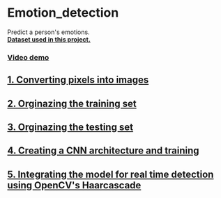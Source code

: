 # Emotion_detection  
  
  
Predict a person's emotions.  
[**Dataset used in this project.**](https://www.kaggle.com/c/challenges-in-representation-learning-facial-expression-recognition-challenge/data?fbclid=IwAR3kIKU9g0paq8AEqmPfJEk-sdAM_KluF2dhl06Clnr7uoUvG9unXo3s05s)  
  
### [**Video demo**](https://www.youtube.com/watch?v=sVH6bd0JImo&feature=youtu.be)  
  
## [1. Converting pixels into images](https://github.com/OussemaHdr/Emotion_detection/blob/master/utils/Converter.py)  
  
## [2. Orginazing the training set](https://github.com/OussemaHdr/Emotion_detection/blob/master/utils/Orginizer(Train).py)  
  
## [3. Orginazing the testing set](https://github.com/OussemaHdr/Emotion_detection/blob/master/utils/Orginizer(Train).py)  
  
## [4. Creating a CNN architecture and training](https://github.com/OussemaHdr/Emotion_detection/blob/master/utils/model.py)  
  
## [5. Integrating the model for real time detection using OpenCV's Haarcascade](https://github.com/OussemaHdr/Emotion_detection/blob/master/utils/model.py)
